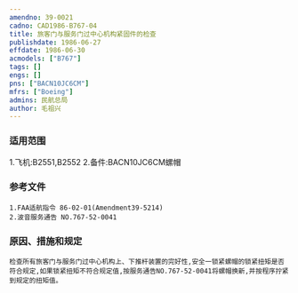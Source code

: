```yaml
---
amendno: 39-0021  
cadno: CAD1986-B767-04  
title: 旅客门与服务门过中心机构紧固件的检查  
publishdate: 1986-06-27  
effdate: 1986-06-30  
acmodels: ["B767"]  
tags: []  
engs: []  
pns: ["BACN10JC6CM"]  
mfrs: ["Boeing"]  
admins: 民航总局  
author: 毛祖兴  
---
```

  
### 适用范围  
1.飞机:B2551,B2552
2.备件:BACN10JC6CM螺帽  
  
<!--more-->  
### 参考文件  
    1.FAA适航指令 86-02-01(Amendment39-5214)  
    2.波音服务通告 NO.767-52-0041  
  
### 原因、措施和规定  
    检查所有旅客门与服务门过中心机构上、下推杆装置的完好性,安全一锁紧螺帽的锁紧扭矩是否符合规定,如果锁紧扭矩不符合规定值,按服务通告NO.767-52-0041将螺帽换新,并按程序拧紧到规定的扭矩值。  

